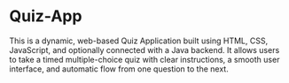 # Quiz-App
This is a dynamic, web-based Quiz Application built using HTML, CSS, JavaScript, and optionally connected with a Java backend. It allows users to take a timed multiple-choice quiz with clear instructions, a smooth user interface, and automatic flow from one question to the next.
